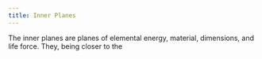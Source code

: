 ```yaml
---
title: Inner Planes
---
```


The inner planes are planes of elemental energy, material, dimensions, and life force. They, being closer to the 
